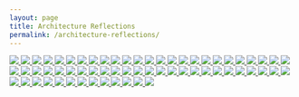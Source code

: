 ```yaml
---
layout: page
title: Architecture Reflections
permalink: /architecture-reflections/
---
```


<div id="galleria">
    <a href="/assets/photos/architecture-reflections/ar01.jpg">
        <img src="/assets/photos/architecture-reflections/thumb-ar/ar01.jpg">
    </a>
    <a href="/assets/photos/architecture-reflections/ar02.jpg">
        <img src="/assets/photos/architecture-reflections/thumb-ar/ar02.jpg">
    </a>
    <a href="/assets/photos/architecture-reflections/ar03.jpg">
        <img src="/assets/photos/architecture-reflections/thumb-ar/ar03.jpg">
    </a>
    <a href="/assets/photos/architecture-reflections/ar04.jpg">
        <img src="/assets/photos/architecture-reflections/thumb-ar/ar04.jpg">
    </a>
    <a href="/assets/photos/architecture-reflections/ar05.jpg">
        <img src="/assets/photos/architecture-reflections/thumb-ar/ar05.jpg">
    </a>
    <a href="/assets/photos/architecture-reflections/ar06.jpg">
        <img src="/assets/photos/architecture-reflections/thumb-ar/ar06.jpg">
    </a>
    <a href="/assets/photos/architecture-reflections/ar07.jpg">
        <img src="/assets/photos/architecture-reflections/thumb-ar/ar07.jpg">
    </a>
    <a href="/assets/photos/architecture-reflections/ar08.jpg">
        <img src="/assets/photos/architecture-reflections/thumb-ar/ar08.jpg">
    </a>
    <a href="/assets/photos/architecture-reflections/ar09.jpg">
        <img src="/assets/photos/architecture-reflections/thumb-ar/ar09.jpg">
    </a>
    <a href="/assets/photos/architecture-reflections/ar10.jpg">
        <img src="/assets/photos/architecture-reflections/thumb-ar/ar10.jpg">
    </a>
    <a href="/assets/photos/architecture-reflections/ar11.jpg">
        <img src="/assets/photos/architecture-reflections/thumb-ar/ar11.jpg">
    </a>
    <a href="/assets/photos/architecture-reflections/ar12.jpg">
        <img src="/assets/photos/architecture-reflections/thumb-ar/ar12.jpg">
    </a>
    <a href="/assets/photos/architecture-reflections/ar13.jpg">
        <img src="/assets/photos/architecture-reflections/thumb-ar/ar13.jpg">
    </a>
    <a href="/assets/photos/architecture-reflections/ar14.jpg">
        <img src="/assets/photos/architecture-reflections/thumb-ar/ar14.jpg">
    </a>
    <a href="/assets/photos/architecture-reflections/ar15.jpg">
        <img src="/assets/photos/architecture-reflections/thumb-ar/ar15.jpg">
    </a>
    <a href="/assets/photos/architecture-reflections/ar16.jpg">
        <img src="/assets/photos/architecture-reflections/thumb-ar/ar16.jpg">
    </a>
    <a href="/assets/photos/architecture-reflections/ar17.jpg">
        <img src="/assets/photos/architecture-reflections/thumb-ar/ar17.jpg">
    </a>
    <a href="/assets/photos/architecture-reflections/ar18.jpg">
        <img src="/assets/photos/architecture-reflections/thumb-ar/ar18.jpg">
    </a>
    <a href="/assets/photos/architecture-reflections/ar19.jpg">
        <img src="/assets/photos/architecture-reflections/thumb-ar/ar19.jpg">
    </a>
    <a href="/assets/photos/architecture-reflections/ar20.jpg">
        <img src="/assets/photos/architecture-reflections/thumb-ar/ar20.jpg">
    </a>
    <a href="/assets/photos/architecture-reflections/ar21.jpg">
        <img src="/assets/photos/architecture-reflections/thumb-ar/ar21.jpg">
    </a>
    <a href="/assets/photos/architecture-reflections/ar22.jpg">
        <img src="/assets/photos/architecture-reflections/thumb-ar/ar22.jpg">
    </a>
    <a href="/assets/photos/architecture-reflections/ar23.jpg">
        <img src="/assets/photos/architecture-reflections/thumb-ar/ar23.jpg">
    </a>
    <a href="/assets/photos/architecture-reflections/ar24.jpg">
        <img src="/assets/photos/architecture-reflections/thumb-ar/ar24.jpg">
    </a>
    <a href="/assets/photos/architecture-reflections/ar25.jpg">
        <img src="/assets/photos/architecture-reflections/thumb-ar/ar25.jpg">
    </a>
    <a href="/assets/photos/architecture-reflections/ar26.jpg">
        <img src="/assets/photos/architecture-reflections/thumb-ar/ar26.jpg">
    </a>
    <a href="/assets/photos/architecture-reflections/ar27.jpg">
        <img src="/assets/photos/architecture-reflections/thumb-ar/ar27.jpg">
    </a>
    <a href="/assets/photos/architecture-reflections/ar28.jpg">
        <img src="/assets/photos/architecture-reflections/thumb-ar/ar28.jpg">
    </a>
    <a href="/assets/photos/architecture-reflections/ar29.jpg">
        <img src="/assets/photos/architecture-reflections/thumb-ar/ar29.jpg">
    </a>
    <a href="/assets/photos/architecture-reflections/ar30.jpg">
        <img src="/assets/photos/architecture-reflections/thumb-ar/ar30.jpg">
    </a>
    <a href="/assets/photos/architecture-reflections/ar31.jpg">
        <img src="/assets/photos/architecture-reflections/thumb-ar/ar31.jpg">
    </a>
    <a href="/assets/photos/architecture-reflections/ar32.jpg">
        <img src="/assets/photos/architecture-reflections/thumb-ar/ar32.jpg">
    </a>
    <a href="/assets/photos/architecture-reflections/ar33.jpg">
        <img src="/assets/photos/architecture-reflections/thumb-ar/ar33.jpg">
    </a>
    <a href="/assets/photos/architecture-reflections/ar34.jpg">
        <img src="/assets/photos/architecture-reflections/thumb-ar/ar34.jpg">
    </a>
    <a href="/assets/photos/architecture-reflections/ar35.jpg">
        <img src="/assets/photos/architecture-reflections/thumb-ar/ar35.jpg">
    </a>
    <a href="/assets/photos/architecture-reflections/ar36.jpg">
        <img src="/assets/photos/architecture-reflections/thumb-ar/ar36.jpg">
    </a>
    <a href="/assets/photos/architecture-reflections/ar37.jpg">
        <img src="/assets/photos/architecture-reflections/thumb-ar/ar37.jpg">
    </a>
    <a href="/assets/photos/architecture-reflections/ar38.jpg">
        <img src="/assets/photos/architecture-reflections/thumb-ar/ar38.jpg">
    </a>
    <a href="/assets/photos/architecture-reflections/ar39.jpg">
        <img src="/assets/photos/architecture-reflections/thumb-ar/ar39.jpg">
    </a>
    <a href="/assets/photos/architecture-reflections/ar40.jpg">
        <img src="/assets/photos/architecture-reflections/thumb-ar/ar40.jpg">
    </a>
    <a href="/assets/photos/architecture-reflections/ar41.jpg">
        <img src="/assets/photos/architecture-reflections/thumb-ar/ar41.jpg">
    </a>
    <a href="/assets/photos/architecture-reflections/ar42.jpg">
        <img src="/assets/photos/architecture-reflections/thumb-ar/ar42.jpg">
    </a>
    <a href="/assets/photos/architecture-reflections/ar43.jpg">
        <img src="/assets/photos/architecture-reflections/thumb-ar/ar43.jpg">
    </a>
    <a href="/assets/photos/architecture-reflections/ar44.jpg">
        <img src="/assets/photos/architecture-reflections/thumb-ar/ar44.jpg">
    </a>
    <a href="/assets/photos/architecture-reflections/ar45.jpg">
        <img src="/assets/photos/architecture-reflections/thumb-ar/ar45.jpg">
    </a>
    <a href="/assets/photos/architecture-reflections/ar46.jpg">
        <img src="/assets/photos/architecture-reflections/thumb-ar/ar46.jpg">
    </a>
    <a href="/assets/photos/architecture-reflections/ar47.jpg">
        <img src="/assets/photos/architecture-reflections/thumb-ar/ar47.jpg">
    </a>
    <a href="/assets/photos/architecture-reflections/ar48.jpg">
        <img src="/assets/photos/architecture-reflections/thumb-ar/ar48.jpg">
    </a>
    <a href="/assets/photos/architecture-reflections/ar49.jpg">
        <img src="/assets/photos/architecture-reflections/thumb-ar/ar49.jpg">
    </a>
    <a href="/assets/photos/architecture-reflections/ar50.jpg">
        <img src="/assets/photos/architecture-reflections/thumb-ar/ar50.jpg">
    </a>
    <a href="/assets/photos/architecture-reflections/ar51.jpg">
        <img src="/assets/photos/architecture-reflections/thumb-ar/ar51.jpg">
    </a>
    <a href="/assets/photos/architecture-reflections/ar52.jpg">
        <img src="/assets/photos/architecture-reflections/thumb-ar/ar52.jpg">
    </a>
    <a href="/assets/photos/architecture-reflections/ar53.jpg">
        <img src="/assets/photos/architecture-reflections/thumb-ar/ar53.jpg">
    </a>
    <a href="/assets/photos/architecture-reflections/ar54.jpg">
        <img src="/assets/photos/architecture-reflections/thumb-ar/ar54.jpg">
    </a>
    <a href="/assets/photos/architecture-reflections/ar55.jpg">
        <img src="/assets/photos/architecture-reflections/thumb-ar/ar55.jpg">
    </a>
    <a href="/assets/photos/architecture-reflections/ar56.jpg">
        <img src="/assets/photos/architecture-reflections/thumb-ar/ar56.jpg">
    </a>
    <a href="/assets/photos/architecture-reflections/ar57.jpg">
        <img src="/assets/photos/architecture-reflections/thumb-ar/ar57.jpg">
    </a>
    <a href="/assets/photos/architecture-reflections/ar58.jpg">
        <img src="/assets/photos/architecture-reflections/thumb-ar/ar58.jpg">
    </a>
    <a href="/assets/photos/architecture-reflections/ar59.jpg">
        <img src="/assets/photos/architecture-reflections/thumb-ar/ar59.jpg">
    </a>
    <a href="/assets/photos/architecture-reflections/ar60.jpg">
        <img src="/assets/photos/architecture-reflections/thumb-ar/ar60.jpg">
    </a>
    <a href="/assets/photos/architecture-reflections/ar61.jpg">
        <img src="/assets/photos/architecture-reflections/thumb-ar/ar61.jpg">
    </a>
    <a href="/assets/photos/architecture-reflections/ar62.jpg">
        <img src="/assets/photos/architecture-reflections/thumb-ar/ar62.jpg">
    </a>
    <a href="/assets/photos/architecture-reflections/ar63.jpg">
        <img src="/assets/photos/architecture-reflections/thumb-ar/ar63.jpg">
    </a>
</div>

<script src="https://ajax.googleapis.com/ajax/libs/jquery/2.1.1/jquery.min.js"></script>
  <script src="https://maxcdn.bootstrapcdn.com/bootstrap/3.3.7/js/bootstrap.min.js" integrity="sha384-Tc5IQib027qvyjSMfHjOMaLkfuWVxZxUPnCJA7l2mCWNIpG9mGCD8wGNIcPD7Txa"
    crossorigin="anonymous"></script>
  <script src="/assets/js/galleria-1.4.2.min.js"></script>
  <script>
    // Load the custom theme
    Galleria.loadTheme('/assets/js/galleria/galleria.portfolio.js');
    // Configure Galleria
    Galleria.configure({
      showInfo: false
    });
    // Initialize Galleria
    Galleria.run('#galleria');
  </script>